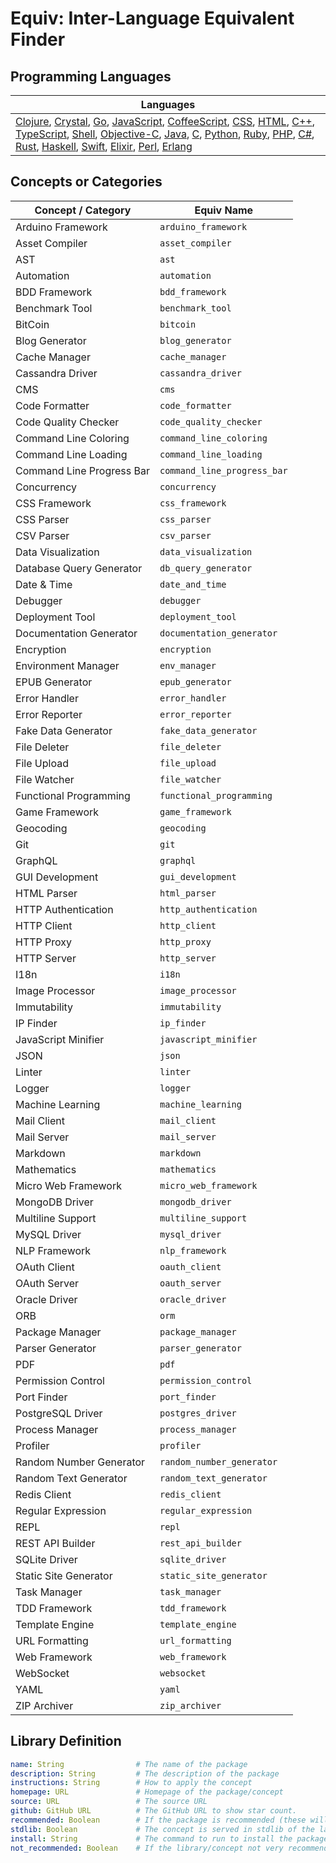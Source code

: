 # Equiv: Inter-Language Equivalent Finder

## Programming Languages

| Languages |
| -------- |
| [Clojure](./clojure.yml), [Crystal](./crystal.yml), [Go](./go.yml), [JavaScript](./javascript.yml), [CoffeeScript](./coffeescript.yml), [CSS](./css.yml), [HTML](./html.yml), [C++](./cpp.yml), [TypeScript](./typescript.yml), [Shell](./shell.yml), [Objective-C](./obj-c.yml), [Java](./java.yml), [C](./c.yml), [Python](./python.yml), [Ruby](./ruby.yml), [PHP](./php.yml), [C#](./csharp.yml), [Rust](./rust.yml), [Haskell](./haskell.yml), [Swift](./swift.yml), [Elixir](./elixir.yml), [Perl](./perl.yml), [Erlang](./erlang.yml) |

## Concepts or Categories

| Concept / Category        | Equiv Name                  |
|---------------------------|-----------------------------|
| Arduino Framework         | `arduino_framework`         |
| Asset Compiler            | `asset_compiler`            |
| AST                       | `ast`                       |
| Automation                | `automation`                |
| BDD Framework             | `bdd_framework`             |
| Benchmark Tool            | `benchmark_tool`            |
| BitCoin                   | `bitcoin`                   |
| Blog Generator            | `blog_generator`            |
| Cache Manager             | `cache_manager`             |
| Cassandra Driver          | `cassandra_driver`          |
| CMS                       | `cms`                       |
| Code Formatter            | `code_formatter`            |
| Code Quality Checker      | `code_quality_checker`      |
| Command Line Coloring     | `command_line_coloring`     |
| Command Line Loading      | `command_line_loading`      |
| Command Line Progress Bar | `command_line_progress_bar` |
| Concurrency               | `concurrency`               |
| CSS Framework             | `css_framework`             |
| CSS Parser                | `css_parser`                |
| CSV Parser                | `csv_parser`                |
| Data Visualization        | `data_visualization`        |
| Database Query Generator  | `db_query_generator`        |
| Date & Time               | `date_and_time`             |
| Debugger                  | `debugger`                  |
| Deployment Tool           | `deployment_tool`           |
| Documentation Generator   | `documentation_generator`   |
| Encryption                | `encryption`                |
| Environment Manager       | `env_manager`               |
| EPUB Generator            | `epub_generator`            |
| Error Handler             | `error_handler`             |
| Error Reporter            | `error_reporter`            |
| Fake Data Generator       | `fake_data_generator`       |
| File Deleter              | `file_deleter`              |
| File Upload               | `file_upload`               |
| File Watcher              | `file_watcher`              |
| Functional Programming    | `functional_programming`    |
| Game Framework            | `game_framework`            |
| Geocoding                 | `geocoding`                 |
| Git                       | `git`                       |
| GraphQL                   | `graphql`                   |
| GUI Development           | `gui_development`           |
| HTML Parser               | `html_parser`               |
| HTTP Authentication       | `http_authentication`       |
| HTTP Client               | `http_client`               |
| HTTP Proxy                | `http_proxy`                |
| HTTP Server               | `http_server`               |
| I18n                      | `i18n`                      |
| Image Processor           | `image_processor`           |
| Immutability              | `immutability`              |
| IP Finder                 | `ip_finder`                 |
| JavaScript Minifier       | `javascript_minifier`       |
| JSON                      | `json`                      |
| Linter                    | `linter`                    |
| Logger                    | `logger`                    |
| Machine Learning          | `machine_learning`          |
| Mail Client               | `mail_client`               |
| Mail Server               | `mail_server`               |
| Markdown                  | `markdown`                  |
| Mathematics               | `mathematics`               |
| Micro Web Framework       | `micro_web_framework`       |
| MongoDB Driver            | `mongodb_driver`            |
| Multiline Support         | `multiline_support`         |
| MySQL Driver              | `mysql_driver`              |
| NLP Framework             | `nlp_framework`             |
| OAuth Client              | `oauth_client`              |
| OAuth Server              | `oauth_server`              |
| Oracle Driver             | `oracle_driver`             |
| ORB                       | `orm`                       |
| Package Manager           | `package_manager`           |
| Parser Generator          | `parser_generator`          |
| PDF                       | `pdf`                       |
| Permission Control        | `permission_control`        |
| Port Finder               | `port_finder`               |
| PostgreSQL Driver         | `postgres_driver`           |
| Process Manager           | `process_manager`           |
| Profiler                  | `profiler`                  |
| Random Number Generator   | `random_number_generator`   |
| Random Text Generator     | `random_text_generator`     |
| Redis Client              | `redis_client`              |
| Regular Expression        | `regular_expression`        |
| REPL                      | `repl`                      |
| REST API Builder          | `rest_api_builder`          |
| SQLite Driver             | `sqlite_driver`             |
| Static Site Generator     | `static_site_generator`     |
| Task Manager              | `task_manager`              |
| TDD Framework             | `tdd_framework`             |
| Template Engine           | `template_engine`           |
| URL Formatting            | `url_formatting`            |
| Web Framework             | `web_framework`             |
| WebSocket                 | `websocket`                 |
| YAML                      | `yaml`                      |
| ZIP Archiver              | `zip_archiver`              |

## Library Definition

```yml
name: String                # The name of the package
description: String         # The description of the package
instructions: String        # How to apply the concept
homepage: URL               # Homepage of the package/concept
source: URL                 # The source URL
github: GitHub URL          # The GitHub URL to show star count.
recommended: Boolean        # If the package is recommended (these will be top)
stdlib: Boolean             # The concept is served in stdlib of the language
install: String             # The command to run to install the package
not_recommended: Boolean    # If the library/concept not very recommended
```
